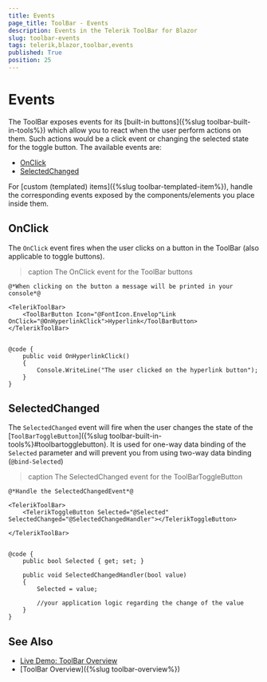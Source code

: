 ```yaml
---
title: Events
page_title: ToolBar - Events
description: Events in the Telerik ToolBar for Blazor
slug: toolbar-events
tags: telerik,blazor,toolbar,events
published: True
position: 25
---
```


# Events

The ToolBar exposes events for its [built-in buttons]({%slug toolbar-built-in-tools%}) which allow you to react when the user perform actions on them. Such actions would be a click event or changing the selected state for the toggle button. The available events are:

* [OnClick](#onclick)
* [SelectedChanged](#selectedchanged)

For [custom (templated) items]({%slug toolbar-templated-item%}), handle the corresponding events exposed by the components/elements you place inside them.

## OnClick

The `OnClick` event fires when the user clicks on a button in the ToolBar (also applicable to toggle buttons).

>caption The OnClick event for the ToolBar buttons

````CSHTML
@*When clicking on the button a message will be printed in your console*@

<TelerikToolBar>
    <ToolBarButton Icon="@FontIcon.Envelop"Link OnClick="@OnHyperlinkClick">Hyperlink</ToolBarButton>
</TelerikToolBar>


@code {
    public void OnHyperlinkClick()
    {
        Console.WriteLine("The user clicked on the hyperlink button");
    }
}
````

## SelectedChanged

The `SelectedChanged` event will fire when the user changes the state of the [`ToolBarToggleButton`]({%slug toolbar-built-in-tools%}#toolbartogglebutton). It is used for one-way data binding of the `Selected` parameter and will prevent you from using two-way data binding (`@bind-Selected`)

>caption The SelectedChanged event for the ToolBarToggleButton

````CSHTML
@*Handle the SelectedChangedEvent*@

<TelerikToolBar>
    <TelerikToggleButton Selected="@Selected" SelectedChanged="@SelectedChangedHandler"></TelerikToggleButton>

</TelerikToolBar>


@code {
    public bool Selected { get; set; }

    public void SelectedChangedHandler(bool value)
    {
        Selected = value;

        //your application logic regarding the change of the value
    }
}
````

## See Also

  * [Live Demo: ToolBar Overview](https://demos.telerik.com/blazor-ui/toolbar/overview)
  * [ToolBar Overview]({%slug toolbar-overview%})
